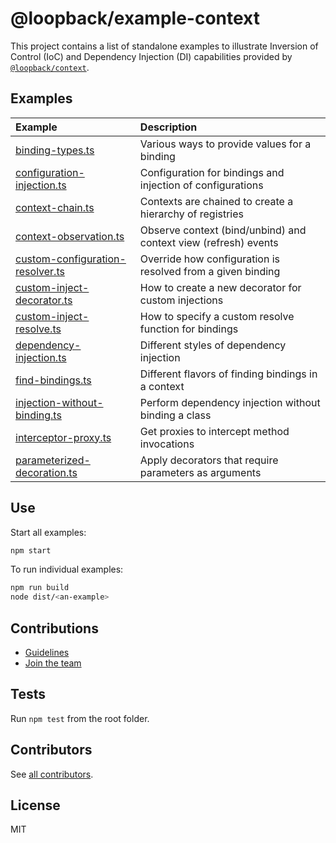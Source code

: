 # @loopback/example-context

This project contains a list of standalone examples to illustrate Inversion of
Control (IoC) and Dependency Injection (DI) capabilities provided by
[`@loopback/context`](https://github.com/strongloop/loopback-next/blob/master/packages/context).

## Examples

| Example                                                                                                                                           | Description                                                     |
| :------------------------------------------------------------------------------------------------------------------------------------------------ | :-------------------------------------------------------------- |
| [binding-types.ts](https://github.com/strongloop/loopback-next/blob/master/examples/context/src/binding-types.ts)                                 | Various ways to provide values for a binding                    |
| [configuration-injection.ts](https://github.com/strongloop/loopback-next/blob/master/examples/context/src/configuration-injection.ts)             | Configuration for bindings and injection of configurations      |
| [context-chain.ts](https://github.com/strongloop/loopback-next/blob/master/examples/context/src/context-chain.ts)                                 | Contexts are chained to create a hierarchy of registries        |
| [context-observation.ts](https://github.com/strongloop/loopback-next/blob/master/examples/context/src/context-observation.ts)                     | Observe context (bind/unbind) and context view (refresh) events |
| [custom-configuration-resolver.ts](https://github.com/strongloop/loopback-next/blob/master/examples/context/src/custom-configuration-resolver.ts) | Override how configuration is resolved from a given binding     |
| [custom-inject-decorator.ts](https://github.com/strongloop/loopback-next/blob/master/examples/context/src/custom-inject-decorator.ts)             | How to create a new decorator for custom injections             |
| [custom-inject-resolve.ts](https://github.com/strongloop/loopback-next/blob/master/examples/context/src/custom-inject-resolve.ts)                 | How to specify a custom resolve function for bindings           |
| [dependency-injection.ts](https://github.com/strongloop/loopback-next/blob/master/examples/context/src/dependency-injection.ts)                   | Different styles of dependency injection                        |
| [find-bindings.ts](https://github.com/strongloop/loopback-next/blob/master/examples/context/src/find-bindings.ts)                                 | Different flavors of finding bindings in a context              |
| [injection-without-binding.ts](https://github.com/strongloop/loopback-next/blob/master/examples/context/src/injection-without-binding.ts)         | Perform dependency injection without binding a class            |
| [interceptor-proxy.ts](https://github.com/strongloop/loopback-next/blob/master/examples/context/src/interceptor-proxy.ts)                         | Get proxies to intercept method invocations                     |
| [parameterized-decoration.ts](https://github.com/strongloop/loopback-next/blob/master/examples/context/src/parameterized-decoration.ts)           | Apply decorators that require parameters as arguments           |

## Use

Start all examples:

```sh
npm start
```

To run individual examples:

```sh
npm run build
node dist/<an-example>
```

## Contributions

- [Guidelines](https://github.com/strongloop/loopback-next/blob/master/docs/CONTRIBUTING.md)
- [Join the team](https://github.com/strongloop/loopback-next/issues/110)

## Tests

Run `npm test` from the root folder.

## Contributors

See
[all contributors](https://github.com/strongloop/loopback-next/graphs/contributors).

## License

MIT
